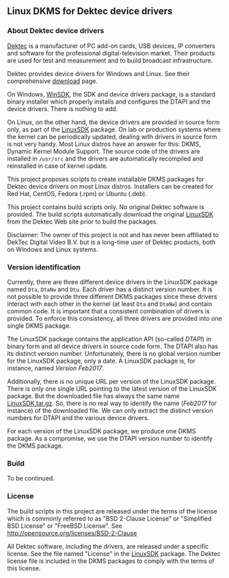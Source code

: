## Linux DKMS for Dektec device drivers

### About Dektec device drivers

[Dektec](http://www.dektec.com/) is a manufacturer of PC add-on cards, USB devices,
IP converters and software for the professional digital-television market. Their
products are used for test and measurement and to build broadcast infrastructure.

Dektec provides device drivers for Windows and Linux. See their comprehensive
[download](http://www.dektec.com/downloads/SDK/) page.

On Windows, [WinSDK](http://www.dektec.com/products/SDK/DTAPI/Downloads/WinSDK.zip),
the SDK and device drivers package, is a standard binary installer which properly
installs and configures the DTAPI and the device drivers. There is nothing to add.

On Linux, on the other hand, the device drivers are provided in source form only,
as part of the [LinuxSDK](http://www.dektec.com/products/SDK/DTAPI/Downloads/LinuxSDK.tar.gz)
package. On lab or production systems where the kernel can be periodically updated,
dealing with drivers in source form is not very handy. Most Linux distros have
an answer for this: DKMS, Dynamic Kernel Module Support. The source code of the
drivers are installed in `/usr/src` and the drivers are automatically recompiled
and reinstalled in case of kernel update.

This project proposes scripts to create installable DKMS packages for Dektec
device drivers on most Linux distros. Installers can be created for Red Hat,
CentOS, Fedora (.rpm) or Ubuntu (.deb).

This project contains build scripts only. No original Dektec software is provided.
The build scripts automatically download the original
[LinuxSDK](http://www.dektec.com/products/SDK/DTAPI/Downloads/LinuxSDK.tar.gz)
from the Dektec Web site prior to build the packages.

Disclaimer: The owner of this project is not and has never been affiliated to
DekTec Digital Video B.V. but is a long-time user of Dektec products, both on
Windows and Linux systems.

### Version identification

Currently, there are three different device drivers in the LinuxSDK package
named `Dta`, `DtaNw` and `Dtu`. Each driver has a distinct version number.
It is not possible to provide three different DKMS packages since these drivers
interact with each other in the kernel (at least `Dta` and `DtaNw`) and
contain common code. It is important that a consistent combination of drivers
is provided. To enforce this consistency, all three drivers are provided into
one single DKMS package.

The LinuxSDK package contains the application API (so-called *DTAPI*) in binary
form and all device drivers in source code form. The DTAPI also has its distinct
version number. Unfortunately, there is no global version number for the LinuxSDK
package, only a date. A LinuxSDK package is, for instance, named *Version Feb2017*.

Additionally, there is no unique URL per version of the LinuxSDK package. There is
only one single URL pointing to the latest version of the LinuxSDK package. But the
downloaded file has always the same name
[LinuxSDK.tar.gz](http://www.dektec.com/products/SDK/DTAPI/Downloads/LinuxSDK.tar.gz).
So, there is no real way to identify the name (*Feb2017* for instance) of the
downloaded file. We can only extract the distinct version numbers for DTAPI
and the various device drivers.

For each version of the LinuxSDK package, we produce one DKMS package.
As a compromise, we use the DTAPI version number to identify the DKMS package.

### Build

To be continued.

### License

The build scripts in this project are released under the terms of the license
which is commonly referred to as "BSD 2-Clause License" or "Simplified BSD
License" or "FreeBSD License". See http://opensource.org/licenses/BSD-2-Clause

All Dektec software, including the drivers, are released under a specific license.
See the file named "License" in the
[LinuxSDK](http://www.dektec.com/products/SDK/DTAPI/Downloads/LinuxSDK.tar.gz)
package. The Dektec license file is included in the DKMS packages to comply with
the terms of this license.

